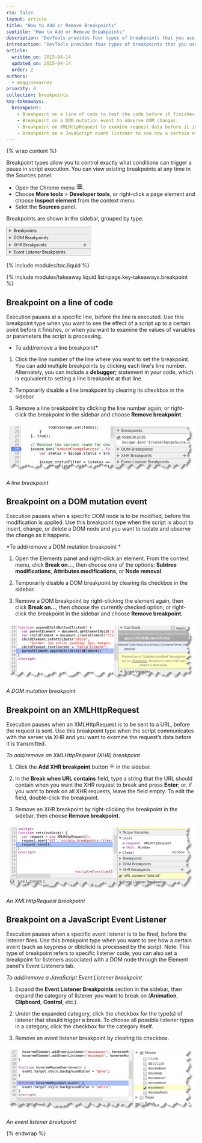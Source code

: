 ```yaml
---
rss: false
layout: article
title: "How to Add or Remove Breakpoints"
seotitle: "How to Add or Remove Breakpoints"
description: "DevTools provides four types of breakpoints that you use in different circumstances. Each breakpoint type is added or removed differently."
introduction: "DevTools provides four types of breakpoints that you use in different circumstances. Each breakpoint type is added or removed differently."
article:
  written_on: 2015-04-14
  updated_on: 2015-04-14
  order: 2
authors:
  - megginkearney
priority: 0
collection: breakpoints
key-takeaways:
  breakpoint:
    - Breakpoint on a line of code to test the code before it finishes, for example, to examine variable values.
    - Breakpoint on a DOM mutation event to observe DOM changes.
    - Breakpoint on XMLHttpRequest to examine request data before it is transmitted. 
    - Breakpoint on a JavaScript event listener to see how a certain event (such as keypress or doubleclick) is processed by the script.
---
```

{% wrap content %}

Breakpoint types allow you to control exactly what conditions can trigger a pause in script execution. You can view existing breakpoints at any time in the Sources panel:

* Open the Chrome menu ![Chrome menu](imgs/image_0.png).
* Choose **More tools** > **Developer tools**, or right-click a page element and choose **Inspect element** from the context menu.
* Selet the **Sources** panel. 

Breakpoints are shown in the sidebar, grouped by type.

![Breakpoints sidebar](imgs/image_1.png)

{% include modules/toc.liquid %}

{% include modules/takeaway.liquid list=page.key-takeaways.breakpoint %}

## Breakpoint on a line of code 

Execution pauses at a specific line, before the line is executed. Use this breakpoint type when you want to see the effect of a script up to a certain point before it finishes, or when you want to examine the values of variables or parameters the script is processing. 

* To add/remove a line breakpoint*

1. Click the line number of the line where you want to set the breakpoint. You can add multiple breakpoints by clicking each line's line number. Alternately, you can include a **debugger;** statement in your code, which is equivalent to setting a line breakpoint at that line.

2. Temporarily disable a line breakpoint by clearing its checkbox in the sidebar. 

3. Remove a line breakpoint by clicking the line number again; or right-click the breakpoint in the sidebar and choose **Remove breakpoint**.

![Line breakpoint](imgs/image_2.png)

*A line breakpoint*

## Breakpoint on a DOM mutation event 

Execution pauses when a specific DOM node is to be modified, before the modification is applied. Use this breakpoint type when the script is about to insert, change, or delete a DOM node and you want to isolate and observe the change as it happens.

*To add/remove a DOM mutation breakpoint *

1. Open the Elements panel and right-click an element. From the context menu, click **Break on…**, then choose one of the options: **Subtree modifications**, **Attributes modifications**, or **Node removal**. 

2. Temporarily disable a DOM breakpoint by clearing its checkbox in the sidebar. 

3. Remove a DOM breakpoint by right-clicking the element again, then click **Break on…**, then choose the currently checked option; or right-click the breakpoint in the sidebar and choose **Remove breakpoint**.

![DOM mutation breakpoint](imgs/image_3.png)

*A DOM mutation breakpoint*

## Breakpoint on an XMLHttpRequest

Execution pauses when an XMLHttpRequest is to be sent to a URL, before the request is sent. Use this breakpoint type when the script communicates with the server via XHR and you want to examine the request’s data before it is transmitted. 

*To add/remove an XMLHttpRequest (XHR) breakpoint*

1. Click the **Add XHR breakpoint** button ![Add XHR breakpoint](imgs/image_4.png) in the sidebar. 

2. In the **Break when URL contains** field, type a string that the URL should contain when you want the XHR request to break and press **Enter**; or, if you want to break on all XHR requests, leave the field empty. To edit the field, double-click the breakpoint. 

3. Remove an XHR breakpoint by right-clicking the breakpoint in the sidebar, then choose **Remove breakpoint**.

![XMLHttpRequest breakpoint](imgs/image_5.png)

*An XMLHttpRequest breakpoint*

## Breakpoint on a JavaScript Event Listener

Execution pauses when a specific event listener is to be fired, before the listener fires. Use this breakpoint type when you want to see how a certain event (such as keypress or dblclick) is processed by the script. Note: This type of breakpoint refers to specific listener code; you can also set a breakpoint for listeners associated with a DOM node through the Element panel's Event Listeners tab. 

*To add/remove a JavaScript Event Listener breakpoint*

1. Expand the **Event Listener Breakpoints** section in the sidebar, then expand the category of listener you want to break on (**Animation**, **Clipboard**, **Control**, etc.). 

2. Under the expanded category, click the checkbox for the type(s) of listener that should trigger a break. To choose all possible listener types in a category, click the checkbox for the category itself. 

3. Remove an event listener breakpoint by clearing its checkbox.

![Event listener breakpoint](imgs/image_6.png)

*An event listener breakpoint*

{% endwrap %}
